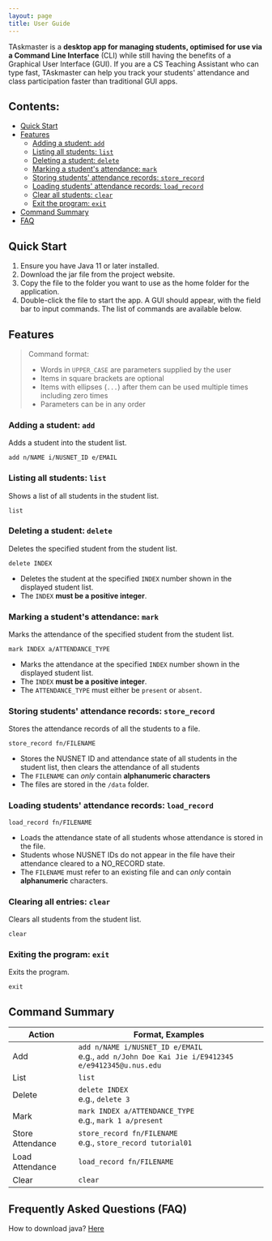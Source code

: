 ```yaml
---
layout: page
title: User Guide
---
```


TAskmaster is a **desktop app for managing students, optimised for use via a Command Line Interface** (CLI) while still having the benefits of a Graphical User Interface (GUI). If you are a CS Teaching Assistant who can type fast, TAskmaster can help you track your students' attendance and class participation faster than traditional GUI apps.

## Contents:
- [Quick Start](#Quick-Start "Goto Quick Start")
- [Features](#Features "Goto Features")
    - [Adding a student: `add`](#Adding-a-student-add "Goto Adding-a-student-add")
    - [Listing all students: `list`](#Listing-all-students-list "Goto Listing-all-students-list")
    - [Deleting a student: `delete`](#Deleting-a-student-delete "Goto Deleting-a-student-delete")
    - [Marking a student's attendance: `mark`](#Marking-a-student’s-attendance-mark "Goto Marking-a-students-attendance-mark")
    - [Storing students' attendance records: `store_record`](#Storing-students’-attendance-records-store_record "Goto Storing-students'-attendance-records")
    - [Loading students' attendance records: `load_record`](#Loading-students’-attendance-records-load_record "Goto Loading-students'-attendance-records")
    - [Clear all students: `clear`](#Clearing-all-entries-clear "Goto Clearing-all-entries-clear")
    - [Exit the program: `exit`](#Exiting-the-program-exit "Goto Exiting-the-program-exit")
- [Command Summary](#Command-Summary "Goto Command-Summary")
- [FAQ](#Frequently-Asked-Questions-FAQ "Goto Frequently-Asked-Questions-FAQ")

## Quick Start
1. Ensure you have Java 11 or later installed.
2. Download the jar file from the project website.
3. Copy the file to the folder you want to use as the home folder for the application.
4. Double-click the file to start the app. A GUI should appear, with the field bar to input commands. The list of commands are available below.


## Features
> Command format:
> - Words in `UPPER_CASE` are parameters supplied by the user
> - Items in square brackets are optional
> - Items with ellipses (`...`) after them can be used multiple times including zero times
> - Parameters can be in any order

### Adding a student: `add`
Adds a student into the student list.
```
add n/NAME i/NUSNET_ID e/EMAIL
```

### Listing all students: `list`
Shows a list of all students in the student list.
```
list
```

### Deleting a student: `delete`
Deletes the specified student from the student list.
```
delete INDEX
```
- Deletes the student at the specified `INDEX` number shown in the displayed student list.
- The `INDEX` **must be a positive integer**.

### Marking a student's attendance: `mark`
Marks the attendance of the specified student from the student list.
```
mark INDEX a/ATTENDANCE_TYPE
```
- Marks the attendance at the specified `INDEX` number shown in the displayed student list.
- The `INDEX` **must be a positive integer**.
- The `ATTENDANCE_TYPE` must either be `present` or `absent`.

### Storing students' attendance records: `store_record`
Stores the attendance records of all the students to a file.
```
store_record fn/FILENAME
```
- Stores the NUSNET ID and attendance state of all students in the student list, then clears the attendance of all 
  students
- The `FILENAME` can _only_ contain **alphanumeric characters**
- The files are stored in the `/data` folder.

### Loading students' attendance records: `load_record`
```
load_record fn/FILENAME
```
- Loads the attendance state of all students whose attendance is stored in the file.
- Students whose NUSNET IDs do not appear in the file have their attendance cleared to a NO_RECORD state.
- The `FILENAME` must refer to an existing file and can _only_ contain **alphanumeric** characters.

### Clearing all entries: `clear`
Clears all students from the student list.
```
clear
```

### Exiting the program: `exit`
Exits the program.
```
exit
```

## Command Summary
| Action | Format, Examples                                                                                        |
|--------|---------------------------------------------------------------------------------------------------------|
| Add    | ```add n/NAME i/NUSNET_ID e/EMAIL``` <br> e.g., ```add n/John Doe Kai Jie i/E9412345 e/e9412345@u.nus.edu```|
| List   | ```list```                                                                                               |
| Delete | ```delete INDEX``` <br> e.g., ```delete 3```                                                             |
| Mark   | `mark INDEX a/ATTENDANCE_TYPE` <br> e.g., `mark 1 a/present`                                             |
| Store Attendance | `store_record fn/FILENAME` <br> e.g., `store_record tutorial01`                                |
| Load Attendance | `load_record fn/FILENAME`
| Clear  | ```clear```                                                                                              |


## Frequently Asked Questions (FAQ)
How to download java? [Here](https://lmgtfy.com/?q=how+to+download+java)
